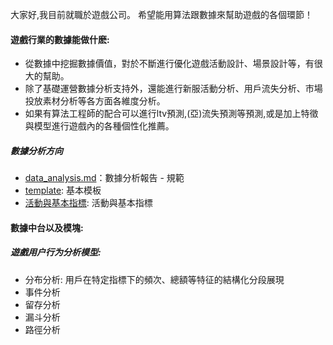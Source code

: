  大家好,我目前就職於遊戲公司。
 希望能用算法跟數據來幫助遊戲的各個環節！
 
#### 遊戲行業的數據能做什麽:
* 從數據中挖掘數據價值，對於不斷進行優化遊戲活動設計、場景設計等，有很大的幫助。
* 除了基礎運營數據分析支持外，還能進行新服活動分析、用戶流失分析、市場投放素材分析等各方面各維度分析。
* 如果有算法工程師的配合可以進行ltv預測,(亞)流失預測等預測,或是加上特徵與模型進行遊戲內的各種個性化推薦。

##### 數據分析方向
* [data_analysis.md](https://github.com/charliefanfan/data-analysis/blob/main/data_analysis)：數據分析報告 - 規範
* [template](https://github.com/charliefanfan/data-analysis/blob/main/templat): 基本模板
* [活動與基本指標](https://github.com/charliefanfan/data-analysis/blob/main/%E6%B4%BB%E5%8B%95%E8%88%87%E5%9F%BA%E6%9C%AC%E6%8C%87%E6%A8%): 活動與基本指標




#### 數據中台以及模塊:
##### 遊戲用户行为分析模型:
* 分布分析: 用戶在特定指標下的頻次、總額等特征的結構化分段展現
* 事件分析
* 留存分析
* 漏斗分析
* 路徑分析

